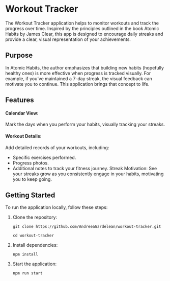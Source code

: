 # Workout Tracker

The Workout Tracker application helps to monitor workouts and track the progress over time. Inspired by the principles outlined in the book Atomic Habits by James Clear, this app is designed to encourage daily streaks and provide a clear, visual representation of your achievements.

## Purpose

In Atomic Habits, the author emphasizes that building new habits (hopefully healthy ones) is more effective when progress is tracked visually. For example, if you’ve maintained a 7-day streak, the visual feedback can motivate you to continue. This application brings that concept to life.

## Features

#### Calendar View:

Mark the days when you perform your habits, visually tracking your streaks.

#### Workout Details:

Add detailed records of your workouts, including:

- Specific exercises performed.
- Progress photos.
- Additional notes to track your fitness journey.
  Streak Motivation: See your streaks grow as you consistently engage in your habits, motivating you to keep going.

## Getting Started

To run the application locally, follow these steps:

1. Clone the repository:

   `git clone https://github.com/AndreeaGardelean/workout-tracker.git`

   `cd workout-tracker`

2. Install dependencies:

   `npm install`

3. Start the application:

   `npm run start`

